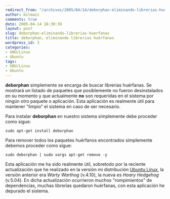 ```yaml
---
redirect_from: "/archivos/2005/04/14/deborphan-eliminando-librerias-huerfanas/"
author: milmazz
comments: true
date: 2005-04-14 16:30:39
layout: post
slug: deborphan-eliminando-librerias-huerfanas
title: deborphan, eliminando librerias huérfanas
wordpress_id: 3
categories:
- GNU/Linux
- Ubuntu
tags:
- GNU/Linux
- Ubuntu
---
```


**deborphan** simplemente se encarga de buscar librerias huérfanas. Se mostrará un listado de paquetes que posiblemente no fueron desinstalados en su momento y que actualmente **no** son requeridas en el sistema por ningún otro paquete o aplicación. Esta aplicación es realmente útil para mantener "limpio" el sistema en caso de ser necesario.

Para instalar **deborphan** en nuestro sistema simplemente debe proceder como sigue:
  
    sudo apt-get install deborphan

Para remover todos los paquetes huérfanos encontrados simplemente debemos proceder como sigue:

    sudo deborphan | sudo xargs apt-get remove -y

Esta aplicación me ha sido realmente útil, sobretodo por la reciente actualización que he realizado en la versión mi distribución [Ubuntu Linux](http://www.ubuntulinux.org/), la versión anterior era _Warty Warthog_ (v.4.10), la nueva es _Hoary Hedgehog_ (v.5.04). En dicha actualización ocurrieron muchos "rompimientos" de dependencias, muchas librerias quedaron huérfanas, con esta aplicación he depurado el sistema.
